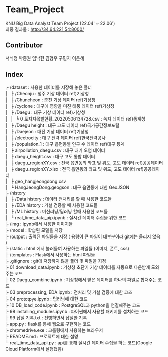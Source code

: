 # Team_Project
KNU Big Data Analyst Team Project (22.04' ~ 22.06')  
최종 결과물 : http://34.64.221.54:8000/  

## Contributor  
서석정 
박종원 
임낙현 
김형우 
구민지 
이은혜

## Index
┌ /dataset : 사용한 데이터를 저장해 놓은 폴더  
│&nbsp;&nbsp;├ /Cheonju : 청주 기상 데이터  ref)기상청  
│&nbsp;&nbsp;├ /Chuncheon : 춘천 기상 데이터  ref)기상청  
│&nbsp;&nbsp;├ /cyclone : 대구에 영향을 미친 태풍 데이터  ref)기상청  
│&nbsp;&nbsp;├ /Daegu : 대구 기상 데이터  ref)기상청  
│&nbsp;&nbsp;│&nbsp;&nbsp;└ 0 토지지목별현황_20220506134728.csv : 녹지 데이터  ref)통계청     
│&nbsp;&nbsp;├ /Daegu height : 대구 고도 데이터  ref)국가공간정보포털  
│&nbsp;&nbsp;├ /Daejeon : 대전 기상 데이터  ref)기상청  
│&nbsp;&nbsp;├ /electrocity : 대구 전력 데이터  ref)한국전력공사  
│&nbsp;&nbsp;├ /population_1 : 대구 읍면동별 인구 수 데이터 ref)대구 통계  
│&nbsp;&nbsp;├ airpollution_daegu.csv : 대구 대기 오염 데이터  
│&nbsp;&nbsp;├ daegu_height.csv : 대구 고도 통합 데이터  
│&nbsp;&nbsp;├ daegu_regionXY.csv : 전국 읍면동의 좌표 및 위도, 고도 데이터 ref)공공데이터  
│&nbsp;&nbsp;├ daegu_regionXY.xlsx : 전국 읍면동의 좌표 및 위도, 고도 데이터 ref)공공데이터  
│&nbsp;&nbsp;├ geo_hangjeongdong.csv  
│&nbsp;&nbsp;└ HangJeongDong.geogson : 대구 읍면동에 대한 GeoJSON  
├ /history  
│&nbsp;&nbsp;├ /Data history : 데이터 전처리를 할 때 사용한 코드들  
│&nbsp;&nbsp;├ /EDA history : 가설 검증할 때 사용한 코드들  
│&nbsp;&nbsp;├ /ML history : 머신러닝/딥러닝 할때 사용한 코드들  
│&nbsp;&nbsp;└ real_time_data_aip.ipynb : 실시간 데이터 수집을 위한 코드  
├ /img : ipynb에서 사용한 이미지들  
├ /model : 학습된 모델을 저장  
├ /output : 출력된 파일들을 저장 ( 용량이 큰 파일이 대부분이라 git에는 올리지 않음 )  
├ /static : html 에서 불러들여 사용하는 파일들 (이미지, 폰트, css)  
├ /templates : Flask에서 사용하는 html 파일들  
├ .gitignore : git에 저장하지 않을 폴더 및 파일을 지정  
├ 01 download_data.ipynb : 기상청 초단기 기상 데이터를 자동으로 다운받게 도와주는 코드  
├ 02 Daegu_combine.ipynb : 기상청에서 받은 데이터를 하나의 파일로 합쳐주는 코드  
├ 03 preprocessing, EDA.ipynb : 전처리 및 가설 검증에 대한 코즈  
├ 04 prototpye.ipynb : 딥러닝에 대한 코드  
├ 10 DB_load_code.ipynb : PostgreSQL과 python을 연결해주는 코드  
├ 98 installing_modules.ipynb : 파이썬에서 사용할 패키지를 설치하는 코드  
├ 99 삽질 기록.txt : 진행하면서 삽질한 기록  
├ app.py : flask를 통해 웹으로 구현하는 코드  
├ chromedrive.exe : 크롤링에서 사용하는 브라우저  
├ README.md : 프로젝트에 대한 설명  
└ real_time_data_api.py : api를 통해 실시간 데이터 수집을 하는 코드(Google Cloud Platform에서 실행했음)  










